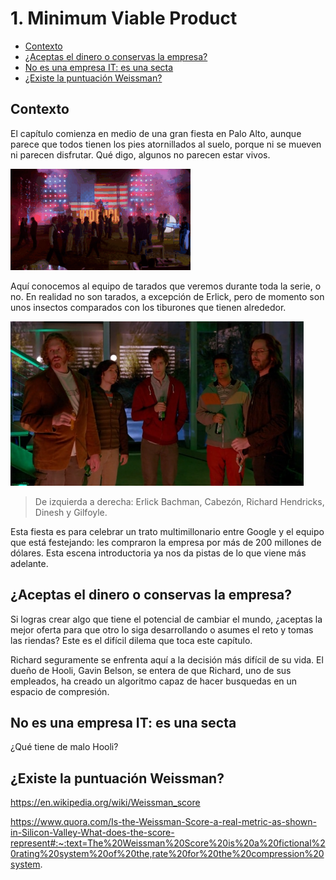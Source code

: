 # 1. Minimum Viable Product <!-- omit in toc -->

- [Contexto](#contexto)
- [¿Aceptas el dinero o conservas la empresa?](#aceptas-el-dinero-o-conservas-la-empresa)
- [No es una empresa IT: es una secta](#no-es-una-empresa-it-es-una-secta)
- [¿Existe la puntuación Weissman?](#existe-la-puntuación-weissman)


## Contexto

El capítulo comienza en medio de una gran fiesta en Palo Alto, aunque parece que todos tienen los pies atornillados al suelo, porque ni se mueven ni parecen disfrutar. Qué digo, algunos no parecen estar vivos. 

![](sources/ep-1_a-la-mierda-esta-gente.gif)

Aquí conocemos al equipo de tarados que veremos durante toda la serie, o no. En realidad no son tarados, a excepción de Erlick, pero de momento son unos insectos comparados con los tiburones que tienen alrededor.

![](sources/2023-04-22-18-25-33.png)
> De izquierda a derecha: Erlick Bachman, Cabezón, Richard Hendricks, Dinesh y Gilfoyle.

Esta fiesta es para celebrar un trato multimillonario entre Google y el equipo que está festejando: les compraron la empresa por más de 200 millones de dólares. Esta escena introductoria ya nos da pistas de lo que viene más adelante.

## ¿Aceptas el dinero o conservas la empresa?

Si logras crear algo que tiene el potencial de cambiar el mundo, ¿aceptas la mejor oferta para que otro lo siga desarrollando o asumes el reto y tomas las riendas? Este es el difícil dilema que toca este capítulo.

Richard seguramente se enfrenta aquí a la decisión más difícil de su vida. El dueño de Hooli, Gavin Belson, se entera de que Richard, uno de sus empleados, ha creado un algoritmo capaz de hacer busquedas en un espacio de compresión.

## No es una empresa IT: es una secta

¿Qué tiene de malo Hooli?

## ¿Existe la puntuación Weissman?

https://en.wikipedia.org/wiki/Weissman_score

https://www.quora.com/Is-the-Weissman-Score-a-real-metric-as-shown-in-Silicon-Valley-What-does-the-score-represent#:~:text=The%20Weissman%20Score%20is%20a%20fictional%20rating%20system%20of%20the,rate%20for%20the%20compression%20system.